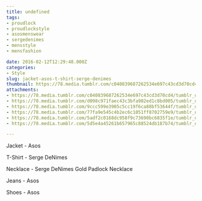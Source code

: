 ```yaml
---
title: undefined
tags:
- proudlock
- proudlockstyle
- asosmenswear
- sergedenimes
- mensstyle
- mensfashion

date: 2016-02-12T12:29:48.000Z
categories:
- Style
slug: jacket-asos-t-shirt-serge-denimes
thumbnail: https://78.media.tumblr.com/c040839687262534e697c43cd3d70cd4/tumblr_o2fp2oNxW81rhrm24o1_540.jpg
attachments:
- https://78.media.tumblr.com/c040839687262534e697c43cd3d70cd4/tumblr_o2fp2oNxW81rhrm24o1_1280.jpg
- https://78.media.tumblr.com/d098c971faec43c3bfa902ed1c8bd005/tumblr_o2fp2oNxW81rhrm24o2_1280.jpg
- https://78.media.tumblr.com/9ccc599e3905c5cc19f6ca88bf53644f/tumblr_o2fp2oNxW81rhrm24o3_1280.jpg
- https://78.media.tumblr.com/77fa9e545c4b2ec6c1051ff8702759e9/tumblr_o2fp2oNxW81rhrm24o4_1280.jpg
- https://78.media.tumblr.com/5adf2c0168dc958f9c73690bc6835f1e/tumblr_o2fp2oNxW81rhrm24o5_1280.jpg
- https://78.media.tumblr.com/5d5e4a45261b657965c88524db187b74/tumblr_o2fp2oNxW81rhrm24o6_1280.jpg

---
```


Jacket - Asos 

  T-Shirt - Serge DeNimes 

  Necklace -  Serge DeNimes Gold Padlock Necklace 

  Jeans - Asos 

  Shoes - Asos
